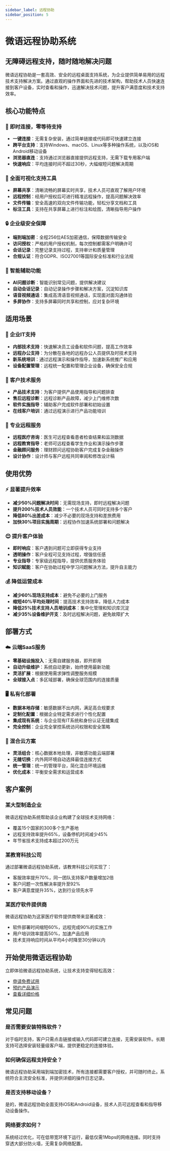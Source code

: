 ```yaml
---
sidebar_label: 远程协助
sidebar_position: 5
---
```


# 微语远程协助系统

## 无障碍远程支持，随时随地解决问题

微语远程协助是一套高效、安全的远程桌面支持系统，为企业提供简单易用的远程技术支持解决方案。通过直观的操作界面和先进的技术架构，帮助技术人员快速连接到客户设备，实时查看和操作，迅速解决技术问题，提升客户满意度和技术支持效率。

## 核心功能特点

### 🔄 即时连接，零等待支持

- **一键连接**：无需复杂安装，通过简单链接或代码即可快速建立连接
- **跨平台支持**：支持Windows、macOS、Linux等多种操作系统，以及iOS和Android移动设备
- **浏览器直连**：支持通过浏览器直接提供远程支持，无需下载专用客户端
- **快速响应**：平均连接时间不超过30秒，大幅缩短问题解决周期

### 👀 全面可视化支持工具

- **屏幕共享**：清晰流畅的屏幕实时共享，技术人员可直观了解用户环境
- **远程控制**：经用户授权后可进行精准远程操作，提高问题解决效率
- **文件传输**：安全高速的双向文件传输功能，轻松分享文档和工具
- **标注工具**：支持在共享屏幕上进行标注和绘图，清晰指导用户操作

### 🔒 企业级安全保障

- **端到端加密**：全程256位AES加密通信，保障数据传输安全
- **访问授权**：严格的用户授权机制，每次控制都需客户明确许可
- **会话记录**：完整记录支持过程，支持审计和质量管理
- **合规认证**：符合GDPR、ISO27001等国际安全标准和行业法规

### 🤖 智能辅助功能

- **AI问题诊断**：智能识别常见问题，提供解决建议
- **自动会话记录**：自动记录操作步骤和解决方案，沉淀知识库
- **语音视频通话**：集成高清语音视频通话，实现面对面沟通体验
- **多屏协作**：支持多屏幕同时共享和控制，应对复杂环境

## 适用场景

### 💼 企业IT支持

- **内部技术支持**：快速解决员工设备和软件问题，提高工作效率
- **远程办公支持**：为分散在各地的远程办公人员提供及时技术支持
- **新系统培训**：通过远程演示和操作指导，加速新系统推广和应用
- **设备配置管理**：远程统一配置和管理企业设备，确保安全合规

### 🏪 客户技术服务

- **产品技术支持**：为客户提供产品使用指导和问题排查
- **售后远程诊断**：远程诊断产品故障，减少上门维修次数
- **软件实施指导**：辅助客户完成软件部署和初始设置
- **在线客户培训**：通过远程演示进行产品功能培训

### 🏥 专业远程服务

- **远程医疗咨询**：医生可远程查看患者检查结果和监测数据
- **远程教育指导**：老师可远程查看学生作业和演示操作步骤
- **金融顾问服务**：理财顾问远程协助客户完成复杂金融操作
- **设计协作**：设计师与客户远程共同审阅和修改设计稿

## 使用优势

### ⚡ 显著提升效率

- **减少50%问题解决时间**：无需现场支持，即时远程解决问题
- **提升200%技术人员效能**：一个技术人员可同时支持多个客户
- **降低80%出差成本**：减少不必要的现场支持和差旅费用
- **加快30%项目实施周期**：远程协作加速系统部署和问题解决

### 😊 提升客户体验

- **即时响应**：客户遇到问题可立即获得专业支持
- **透明操作**：客户全程可见支持过程，增强信任感
- **专业指导**：专家级远程指导，提供优质服务体验
- **知识赋能**：客户在协助过程中学习问题解决方法，提升自主能力

### 💰 降低运营成本

- **减少60%现场支持成本**：避免不必要的上门服务
- **缩短40%平均处理时间**：提高技术支持效率，降低人力成本
- **降低25%技术支持人员培训成本**：集中化管理和知识库沉淀
- **减少35%设备维护开支**：及时远程解决问题，避免故障扩大

## 部署方式

### ☁️ 云端SaaS服务

- **零基础设施投入**：无需自建服务器，即开即用
- **自动升级维护**：系统自动更新，始终使用最新功能
- **灵活扩展**：根据使用需求弹性调整服务规模
- **全球接入点**：多区域部署，确保全球范围内的连接质量

### 🖥️ 私有化部署

- **数据本地存储**：敏感数据不出内网，满足高合规要求
- **定制化配置**：根据企业特定需求进行个性化配置
- **集成现有系统**：与企业现有IT系统和身份认证无缝集成
- **完全控制**：企业完全掌控系统访问权限和安全策略

### 🔄 混合云方案

- **灵活组合**：核心数据本地处理，非敏感功能云端部署
- **无缝切换**：内外网环境自动选择最佳连接方式
- **统一管理**：统一的管理平台，简化混合环境运维
- **优化成本**：平衡安全需求和运营成本

## 客户案例

### 某大型制造企业

微语远程协助系统帮助该企业构建了全球技术支持网络：

- 覆盖15个国家的300多个生产基地
- 远程支持效率提升65%，设备停机时间减少45%
- 年节省技术支持成本超过200万元

### 某教育科技公司

通过部署微语远程协助系统，该教育科技公司实现了：

- 客服效率提升70%，同一团队支持客户数量增加2倍
- 客户问题一次性解决率提升至92%
- 客户满意度提升35%，达到行业领先水平

### 某医疗软件提供商

微语远程协助为这家医疗软件提供商带来显著成效：

- 软件部署时间缩短60%，远程完成90%的实施工作
- 用户培训效率提高50%，加速产品应用
- 技术支持响应时间从平均4小时降至30分钟以内

## 开始使用微语远程协助

立即体验微语远程协助系统，让技术支持变得轻松高效：

- [申请免费试用](https://www.weiyuai.cn/contact.html)
- [预约产品演示](https://www.weiyuai.cn/contact.html)
- [查看详细价格](https://www.weiyuai.cn/contact.html)

## 常见问题

### 是否需要安装特殊软件？

对于临时支持，客户只需点击链接或输入代码即可建立连接，无需安装软件。长期支持可选择安装轻量级客户端，提供更稳定的连接体验。

### 如何确保远程支持安全？

微语远程协助采用端到端加密技术，所有连接都需要客户授权，并可随时终止。系统符合主流安全标准，并提供详细的操作日志记录。

### 是否支持移动设备？

是的，微语远程协助全面支持iOS和Android设备，技术人员可远程查看和指导移动设备操作。

### 网络要求如何？

系统经过优化，可在低带宽环境下运行，最低仅需1Mbps的网络连接。同时支持穿透大部分防火墙，无需复杂网络配置。
